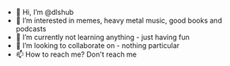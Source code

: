 - 👋 Hi, I’m @dlshub
- 👀 I’m interested in memes, heavy metal music, good books and podcasts
- 🌱 I’m currently not learning anything - just having fun 
- 💞️ I’m looking to collaborate on - nothing particular
- 📫 How to reach me? Don't reach me

<!---
dlshub/dlshub is a ✨ special ✨ repository because its `README.md` (this file) appears on your GitHub profile.
You can click the Preview link to take a look at your changes.
--->
